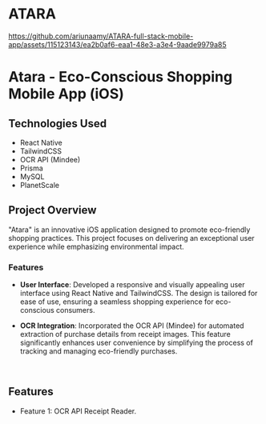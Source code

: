 # ATARA
<!-- 
## Table of Contents
- [Introduction](#introduction)
- [Features](#features)
- [Installation](#installation)
- [Usage](#usage)
- [Screenshots](#screenshots)
- [Contributing](#contributing)
- [License](#license) -->

https://github.com/ariunaamy/ATARA-full-stack-mobile-app/assets/115123143/ea2b0af6-eaa1-48e3-a3e4-9aade9979a85

# Atara - Eco-Conscious Shopping Mobile App (iOS)

## Technologies Used
- React Native
- TailwindCSS
- OCR API (Mindee)
- Prisma
- MySQL
- PlanetScale

## Project Overview

"Atara" is an innovative iOS application designed to promote eco-friendly shopping practices. This project focuses on delivering an exceptional user experience while emphasizing environmental impact.

### Features

- **User Interface**: Developed a responsive and visually appealing user interface using React Native and TailwindCSS. The design is tailored for ease of use, ensuring a seamless shopping experience for eco-conscious consumers.

- **OCR Integration**: Incorporated the OCR API (Mindee) for automated extraction of purchase details from receipt images. This feature significantly enhances user convenience by simplifying the process of tracking and managing eco-friendly purchases.

<br>









## Features

- Feature 1: OCR API Receipt Reader.
<!-- - Feature 2: Explain the second major feature.
- Feature 3: Highlight any additional features that make your app stand out. -->


<!-- ## Screenshots

![Screenshot 1](screenshots/screenshot1.png)
Caption for Screenshot 1.

![Screenshot 2](screenshots/screenshot2.png)
Caption for Screenshot 2.

## Contributing

We welcome contributions from the community. If you'd like to contribute to the development of the app, please follow these steps:

1. Fork the repository.
2. Create a new branch for your feature or bug fix.
3. Make your changes.
4. Submit a pull request.

## License -->
